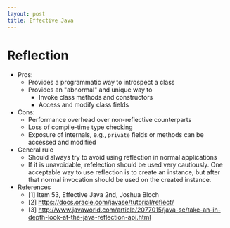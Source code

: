 ```yaml
---
layout: post
title: Effective Java
---
```


# Reflection
- Pros:
  - Provides a programmatic way to introspect a class
  - Provides an "abnormal" and unique way to
    - Invoke class methods and constructors
    - Access and modify class fields
- Cons:
  - Performance overhead over non-reflective counterparts
  - Loss of compile-time type checking
  - Exposure of internals, e.g., `private` fields or methods can be accessed and modified
- General rule
  - Should always try to avoid using reflection in normal applications
  - If it is unavoidable, refelection should be used very cautiously. One acceptable way to use reflection is to create an instance, but after that normal invocation should be used on the created instance.
- References
  - [1] Item 53, Effective Java 2nd, Joshua Bloch
  - [2] https://docs.oracle.com/javase/tutorial/reflect/
  - [3] http://www.javaworld.com/article/2077015/java-se/take-an-in-depth-look-at-the-java-reflection-api.html
